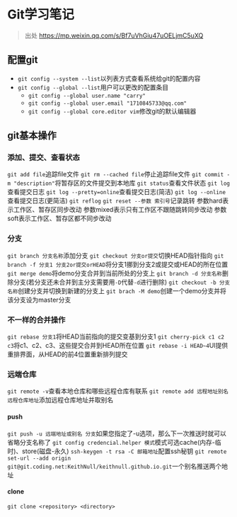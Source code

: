 # Git学习笔记
> 出处 https://mp.weixin.qq.com/s/Bf7uVhGiu47uOELjmC5uXQ
## 配置git
- `git config --system --list`以列表方式查看系统给git的配置内容
- `git config --global --list`用户可以更改的配置条目
    - `git config --global user.name "carry"`
    - `git config --global user.email "1710845733@qq.com"`
    - `git config --global core.editor vim`修改git的默认编辑器

## git基本操作

### 添加、提交、查看状态
`git add file`追踪file文件
`git rm --cached file`停止追踪file文件
`git commit -m "description"`将暂存区的文件提交到本地库
`git status`查看文件状态
`git log`查看提交日志
`git log --pretty=online`查看提交日志(简洁)
`git log --online`查看提交日志(更简洁)
`git reflog`
`git reset --参数 索引号`记录跳转
参数hard表示工作区、暂存区同步改动
参数mixed表示只有工作区不跟随跳转同步改动
参数soft表示工作区、暂存区都不同步改动

### 分支
`git branch 分支名称`添加分支
`git checkout 分支or提交`切换HEAD指针指向
`git branch -f 分支1 分支2or提交orHEAD`将分支1挪到分支2或提交或HEAD的所在位置
`git merge demo`将demo分支合并到当前所处的分支上
`git branch -d 分支名称`删除分支(若分支还未合并到主分支需要用`-D`代替`-d`进行删除)
`git checkout -b 分支名称`创建分支并切换到新建的分支上
`git brach -M demo`创建一个demo分支并将该分支设为master分支

### 不一样的合并操作
`git rebase 分支1`将HEAD当前指向的提交变基到分支1
`git cherry-pick c1 c2 c3`将c1、c2、c3、这些提交合并到HEAD所在位置
`git rebase -i HEAD~4`UI提供重排界面，从HEAD的前4位置重新排列提交

### 远端仓库
`git remote -v`查看本地仓库和哪些远程仓库有联系
`git remote add 远程地址别名 远程仓库地址`添加远程仓库地址并取别名
#### push
`git push -u 远端地址或别名 分支`如果您指定了-u选项，那么下一次推送时就可以省略分支名称了
`git config credencial.helper 模式`模式可选cache(内存-临时)、store(磁盘-永久)
`ssh-keygen -t rsa -C 邮箱地址`配置ssh秘钥
`git remote set-url --add origin git@git.coding.net:KeithNull/keithnull.github.io.git`一个别名推送两个地址
#### clone
`git clone <repository> <directory>`
